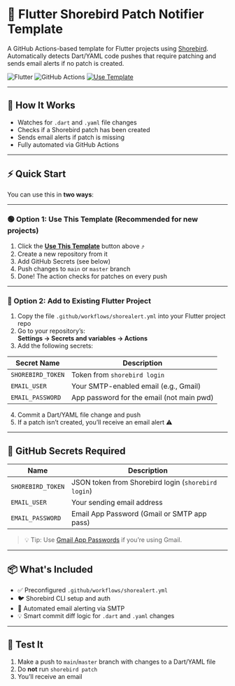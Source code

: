 # 🚨 Flutter Shorebird Patch Notifier Template

A GitHub Actions-based template for Flutter projects using [Shorebird](https://shorebird.dev). Automatically detects Dart/YAML code pushes that require patching and sends email alerts if no patch is created.

![Flutter](https://img.shields.io/badge/Flutter-Compatible-blue)
![GitHub Actions](https://img.shields.io/badge/GitHub-Actions-blue)
[![Use Template](https://img.shields.io/badge/Use-This%20Template-brightgreen)](https://github.com/AayushPaigwar/short-alert-template)

---

## 🧩 How It Works

- Watches for `.dart` and `.yaml` file changes
- Checks if a Shorebird patch has been created
- Sends email alerts if patch is missing
- Fully automated via GitHub Actions

---

## ⚡ Quick Start

You can use this in **two ways**:

---

### 🟢 Option 1: Use This Template (Recommended for new projects)

1. Click the **[Use This Template](https://github.com/yourusername/flutter-shorealert-template/generate)** button above ⤴️
2. Create a new repository from it
3. Add GitHub Secrets (see below)
4. Push changes to `main` or `master` branch
5. Done! The action checks for patches on every push

---

### 🔧 Option 2: Add to Existing Flutter Project

1. Copy the file `.github/workflows/shorealert.yml` into your Flutter project repo  
2. Go to your repository’s:  
   **Settings → Secrets and variables → Actions**
3. Add the following secrets:

| Secret Name        | Description                                  |
|--------------------|----------------------------------------------|
| `SHOREBIRD_TOKEN`  | Token from `shorebird login`                 |
| `EMAIL_USER`       | Your SMTP-enabled email (e.g., Gmail)        |
| `EMAIL_PASSWORD`   | App password for the email (not main pwd)    |

4. Commit a Dart/YAML file change and push
5. If a patch isn’t created, you’ll receive an email alert ⚠️

---

## 🔐 GitHub Secrets Required

| Name              | Description                                  |
|-------------------|----------------------------------------------|
| `SHOREBIRD_TOKEN` | JSON token from Shorebird login (`shorebird login`) |
| `EMAIL_USER`      | Your sending email address                   |
| `EMAIL_PASSWORD`  | Email App Password (Gmail or SMTP app pass)  |

> 💡 Tip: Use [Gmail App Passwords](https://support.google.com/accounts/answer/185833) if you’re using Gmail.

---

## 📦 What's Included

- ✅ Preconfigured `.github/workflows/shorealert.yml`
- 🐦 Shorebird CLI setup and auth
- 📨 Automated email alerting via SMTP
- 💡 Smart commit diff logic for `.dart` and `.yaml` changes

---

## 🧪 Test It

1. Make a push to `main`/`master` branch with changes to a Dart/YAML file
2. Do **not** run `shorebird patch`
3. You’ll receive an email

